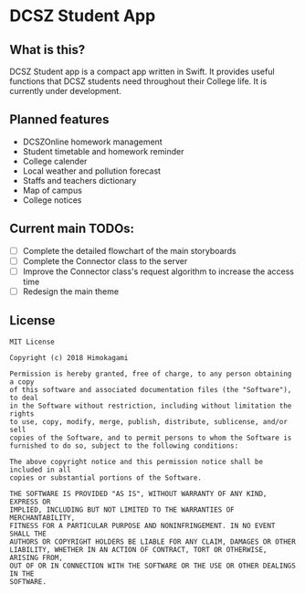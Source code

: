 # DCSZ Student App

## What is this?
DCSZ Student app is a compact app written in Swift. It provides useful functions that DCSZ students need throughout their College life. It is currently under development.

## Planned features
- DCSZOnline homework management
- Student timetable and homework reminder
- College calender
- Local weather and pollution forecast
- Staffs and teachers dictionary
- Map of campus
- College notices

## Current main TODOs:
- [ ] Complete the detailed flowchart of the main storyboards
- [ ] Complete the Connector class to the server
- [ ] Improve the Connector class's request algorithm to increase the access time
- [ ] Redesign the main theme

License
--

```
MIT License

Copyright (c) 2018 Himokagami

Permission is hereby granted, free of charge, to any person obtaining a copy
of this software and associated documentation files (the "Software"), to deal
in the Software without restriction, including without limitation the rights
to use, copy, modify, merge, publish, distribute, sublicense, and/or sell
copies of the Software, and to permit persons to whom the Software is
furnished to do so, subject to the following conditions:

The above copyright notice and this permission notice shall be included in all
copies or substantial portions of the Software.

THE SOFTWARE IS PROVIDED "AS IS", WITHOUT WARRANTY OF ANY KIND, EXPRESS OR
IMPLIED, INCLUDING BUT NOT LIMITED TO THE WARRANTIES OF MERCHANTABILITY,
FITNESS FOR A PARTICULAR PURPOSE AND NONINFRINGEMENT. IN NO EVENT SHALL THE
AUTHORS OR COPYRIGHT HOLDERS BE LIABLE FOR ANY CLAIM, DAMAGES OR OTHER
LIABILITY, WHETHER IN AN ACTION OF CONTRACT, TORT OR OTHERWISE, ARISING FROM,
OUT OF OR IN CONNECTION WITH THE SOFTWARE OR THE USE OR OTHER DEALINGS IN THE
SOFTWARE.
```
